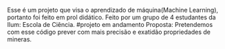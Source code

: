 Esse é um projeto que visa o aprendizado de máquina(Machine Learning), portanto foi feito em prol didático. Feito por um grupo de 4 estudantes da Ilum: Escola de Ciência.
#projeto em andamento
Proposta:
  Pretendemos com esse código prever com mais precisão e exatidão propriedades de mineras. 
